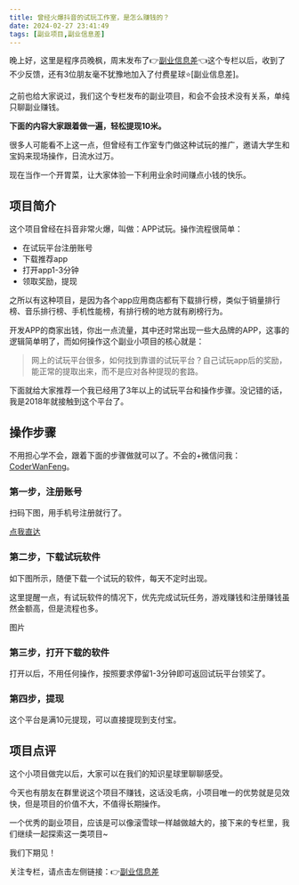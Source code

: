 ```yaml
---
title: 曾经火爆抖音的试玩工作室，是怎么赚钱的？
date: 2024-02-27 23:41:49
tags: [副业项目,副业信息差]
---
```


晚上好，这里是程序员晚枫，周末发布了👉[副业信息差](https://mp.weixin.qq.com/mp/appmsgalbum?__biz=Mzk0MjYzNTI3MQ==&action=getalbum&album_id=3342868959406227458&scene=173&subscene=&sessionid=1708844295&enterid=0&from_msgid=2247483858&from_itemidx=1&count=3&nolastread=1#wechat_redirect)👈这个专栏以后，收到了不少反馈，还有3位朋友毫不犹豫地加入了付费星球⭐[副业信息差]。

之前也给大家说过，我们这个专栏发布的副业项目，和会不会技术没有关系，单纯只聊副业赚钱。

**下面的内容大家跟着做一遍，轻松提现10米。**

很多人可能看不上这一点，但曾经有工作室专门做这种试玩的推广，邀请大学生和宝妈来现场操作，日流水过万。

现在当作一个开胃菜，让大家体验一下利用业余时间赚点小钱的快乐。

## 项目简介

这个项目曾经在抖音非常火爆，叫做：APP试玩。操作流程很简单：
- 在试玩平台注册账号
- 下载推荐app
- 打开app1-3分钟
- 领取奖励，提现

之所以有这种项目，是因为各个app应用商店都有下载排行榜，类似于销量排行榜、音乐排行榜、手机性能榜，有排行榜的地方就有刷榜行为。

开发APP的商家出钱，你出一点流量，其中还时常出现一些大品牌的APP，这事的逻辑简单明了，而如何操作这个副业小项目的核心就是：

> 网上的试玩平台很多，如何找到靠谱的试玩平台？自己试玩app后的奖励，能正常的提取出来，而不是应对各种提现的套路。

下面就给大家推荐一个我已经用了3年以上的试玩平台和操作步骤。没记错的话，我是2018年就接触到这个平台了。


## 操作步骤

不用担心学不会，跟着下面的步骤做就可以了。不会的+微信问我：[CoderWanFeng](http://www.python4office.cn/wechat-qrcode/)。

### 第一步，注册账号

扫码下图，用手机号注册就行了。

[点我直达](https://fqm001.com/aurora?u=11045935&referer_code=bc87e230cd&v=20240227)


### 第二步，下载试玩软件

如下图所示，随便下载一个试玩的软件，每天不定时出现。

这里提醒一点，有试玩软件的情况下，优先完成试玩任务，游戏赚钱和注册赚钱虽然金额高，但是流程也多。

图片


### 第三步，打开下载的软件

打开以后，不用任何操作，按照要求停留1-3分钟即可返回试玩平台领奖了。

### 第四步，提现

这个平台是满10元提现，可以直接提现到支付宝。


## 项目点评

这个小项目做完以后，大家可以在我们的知识星球里聊聊感受。


今天也有朋友在群里说这个项目不赚钱，这话没毛病，小项目唯一的优势就是见效快，但是项目的价值不大，不值得长期操作。

一个优秀的副业项目，应该是可以像滚雪球一样越做越大的，接下来的专栏里，我们继续一起探索这一类项目~

我们下期见！

关注专栏，请点击左侧链接：👉[副业信息差](https://mp.weixin.qq.com/mp/appmsgalbum?__biz=Mzk0MjYzNTI3MQ==&action=getalbum&album_id=3342868959406227458&scene=173&subscene=&sessionid=1708844295&enterid=0&from_msgid=2247483858&from_itemidx=1&count=3&nolastread=1#wechat_redirect)



